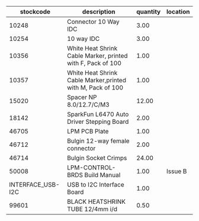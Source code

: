 |stockcode|description|quantity|location|
|---------|-----------|--------|--------|
|10248|Connector 10 Way IDC|3.00||
|10254|10 way IDC|3.00||
|10356|White Heat Shrink Cable Marker, printed with F, Pack of  100|1.00||
|10357|White Heat Shrink Cable Marker,printed with M, Pack of  100|1.00||
|15020|Spacer NP 8.0/12.7/C/M3|12.00||
|18142|SparkFun L6470 Auto Driver Stepping Board|2.00||
|46705|LPM PCB Plate|1.00||
|46712|Bulgin 12-way female connector|2.00||
|46714|Bulgin Socket Crimps|24.00||
|50008|LPM-CONTROL-BRDS Build Manual|1.00|Issue B|
|INTERFACE_USB-I2C|USB to I2C Interface Board|1.00||
|99601|BLACK HEATSHRINK TUBE 12/4mm i/d|0.50||
